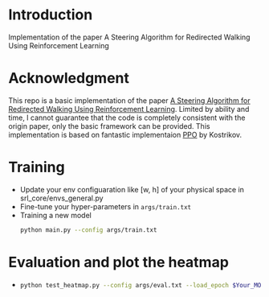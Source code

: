 # Introduction
Implementation of the paper A Steering Algorithm for Redirected Walking Using Reinforcement Learning

# Acknowledgment

This repo is a basic implementation of the paper [A Steering Algorithm for Redirected Walking Using Reinforcement Learning](https://ieeexplore.ieee.org/abstract/document/8998570). Limited by ability and time, I cannot guarantee that the code is completely consistent with the origin paper, only the basic framework can be provided.
This implementation is based on fantastic implementaion [PPO](https://github.com/ikostrikov/pytorch-a2c-ppo-acktr-gail) by Kostrikov.

# Training
* Update your env configuaration like [w, h] of your physical space in srl_core/envs_general.py
* Fine-tune your hyper-parameters in ```args/train.txt```
* Training a new model  
    ```bash
    python main.py --config args/train.txt
    ```
# Evaluation and plot the heatmap
* ```bash
  python test_heatmap.py --config args/eval.txt --load_epoch $Your_MODEL
  ```  